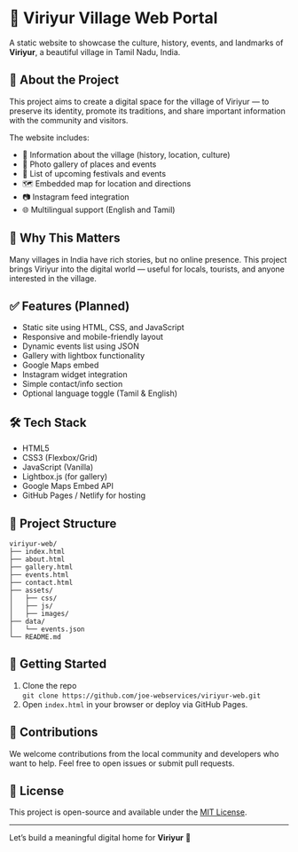 # 🌾 Viriyur Village Web Portal

A static website to showcase the culture, history, events, and landmarks of **Viriyur**, a beautiful village in Tamil Nadu, India.

## 📌 About the Project

This project aims to create a digital space for the village of Viriyur — to preserve its identity, promote its traditions, and share important information with the community and visitors.

The website includes:

- 📖 Information about the village (history, location, culture)
- 📸 Photo gallery of places and events
- 📅 List of upcoming festivals and events
- 🗺️ Embedded map for location and directions
- 📷 Instagram feed integration
- 🌐 Multilingual support (English and Tamil)

## 🚀 Why This Matters

Many villages in India have rich stories, but no online presence. This project brings Viriyur into the digital world — useful for locals, tourists, and anyone interested in the village.

## ✅ Features (Planned)

- Static site using HTML, CSS, and JavaScript
- Responsive and mobile-friendly layout
- Dynamic events list using JSON
- Gallery with lightbox functionality
- Google Maps embed
- Instagram widget integration
- Simple contact/info section
- Optional language toggle (Tamil & English)

## 🛠 Tech Stack

- HTML5  
- CSS3 (Flexbox/Grid)  
- JavaScript (Vanilla)  
- Lightbox.js (for gallery)  
- Google Maps Embed API  
- GitHub Pages / Netlify for hosting

## 📂 Project Structure

```
viriyur-web/
├── index.html
├── about.html
├── gallery.html
├── events.html
├── contact.html
├── assets/
│   ├── css/
│   ├── js/
│   ├── images/
├── data/
│   └── events.json
└── README.md
```

## 📍 Getting Started

1. Clone the repo  
   `git clone https://github.com/joe-webservices/viriyur-web.git`
2. Open `index.html` in your browser or deploy via GitHub Pages.

## 🙌 Contributions

We welcome contributions from the local community and developers who want to help. Feel free to open issues or submit pull requests.

## 📄 License

This project is open-source and available under the [MIT License](LICENSE).

---

Let’s build a meaningful digital home for **Viriyur** 🌱
